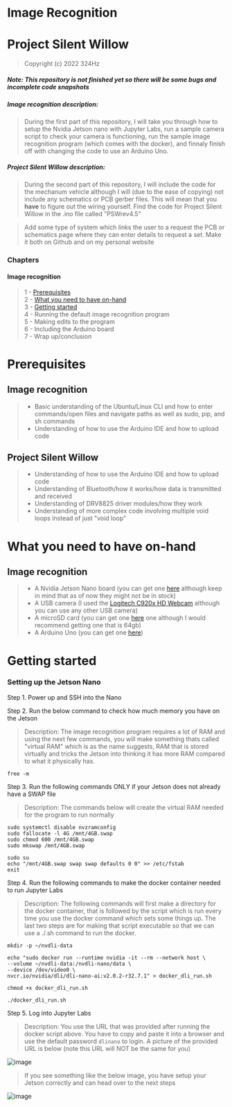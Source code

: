# Image Recognition <br>
# Project Silent Willow

>Copyright (c) 2022 324Hz
##### Note: This repository is <b>not</b> finished yet so there <b>will</b> be some bugs and incomplete code snapshots

##### Image recognition description:
>During the first part of this repository, I will take you through how to setup the Nvidia Jetson nano with Jupyter Labs, run a sample camera script to check your camera is functioning, run the sample image recognition program (which comes with the docker), and finnaly finish off with changing the code to use an Arduino Uno.

##### Project Silent Willow description:
>During the second part of this repository, I will include the code for the mechanum vehicle although I will (due to the ease of copying) not include any schematics or PCB gerber files. This will mean that you <b>have</b> to figure out the wiring yourself. Find the code for Project Silent Willow in the .ino file called "PSWrev4.5"

>Add some type of system which links the user to a request the PCB or schematics page where they can enter details to request a set. Make it both on Github and on my personal website

### Chapters <br>
#### Image recognition <br>
>1 - [Prerequisites](#prerequisites)<br>
>2 - [What you need to have on-hand](#what-you-need-to-have-on-hand)<br>
>3 - [Getting started](#getting-started)<br>
>4 - Running the default image recognition program<br>
>5 - Making edits to the program<br>
>6 - Including the Arduino board<br>
>7 - Wrap up/conclusion<br>

# Prerequisites
## Image recognition <br>
 > - Basic understanding of the Ubuntu/Linux CLI and how to enter commands/open files and navigate paths as well as sudo, pip, and sh commands <br>
 > - Understanding of how to use the Arduino IDE and how to upload code <br>
## Project Silent Willow<br>
 > - Understanding of how to use the Arduino IDE and how to upload code <br>
 > - Understanding of Bluetooth/how it works/how data is transmitted and received
 > - Understanding of DRV8825 driver modules/how they work
 > - Understanding of more complex code involving multiple void loops instead of just "void loop"


# What you need to have on-hand <br>
## Image recognition
 > - A Nvidia Jetson Nano board (you can get one [here](https://www.amazon.com/NVIDIA-Jetson-Nano-Developer-945-13541-0000-000/dp/B08J157LHH/ref=sr_1_3?crid=14OGE6DXXIQJV&keywords=nvidia+jetson+nano+2gb&qid=1650155641&sprefix=nvidia+jetson+nano+%2Caps%2C212&sr=8-3) although keep in mind that as of now they might not be in stock) <br>
 > - A USB camera (I used the [Logitech C920x HD Webcam](https://www.amazon.com/Logitech-C920x-Pro-HD-Webcam/dp/B085TFF7M1/ref=sr_1_3?crid=27NQO1U637C2M&keywords=logitech%2Busb%2Bcamera&qid=1650155485&sprefix=logitech%2Busb%2Bcamera%2Caps%2C160&sr=8-3&th=1) although you can use any other USB camera)
 > - A microSD card (you can get one [here](https://www.amazon.com/SanDisk-Ultra-UHS-I-Memory-Adapter/dp/B00M55C0NS/ref=sr_1_6?crid=38NYM8JJMSNRA&keywords=micro%2Bsd%2Bcard&qid=1650155732&sprefix=micro%2Bsd%2Bcard%2Caps%2C255&sr=8-6&th=1) one although I would recommend getting one that is 64gb)
 > - A Arduino Uno (you can get one [here](https://store.arduino.cc/products/arduino-uno-rev3))

# Getting started
### Setting up the Jetson Nano

Step 1.  Power up and SSH into the Nano

Step 2. Run the below command to check how much memory you have on the Jetson
>Description: The image recognition program requires a lot of RAM and using the next few commands, you will make something thats called "virtual RAM" which is as the name suggests, RAM that is stored virtually and tricks the Jetson into thinking it has more RAM compared to what it physically has. <br>

    free -m


Step 3. Run the following commands ONLY if your Jetson does not already have a SWAP file
>Description: The commands below will create the virtual RAM needed for the program to run normally

    sudo systemctl disable nvzramconfig
    sudo fallocate -l 4G /mnt/4GB.swap
    sudo chmod 600 /mnt/4GB.swap
    sudo mkswap /mnt/4GB.swap

    sudo su
    echo "/mnt/4GB.swap swap swap defaults 0 0" >> /etc/fstab
    exit


Step 4. Run the following commands to make the docker container needed to run Jupyter Labs
>Description: The following commands will first make a directory for the docker container, that is followed by the script which is run every time you use the docker command which sets some things up. The last two steps are for making that script executable so that we can use a ./.sh command to run the docker.

    mkdir -p ~/nvdli-data

    echo "sudo docker run --runtime nvidia -it --rm --network host \
    --volume ~/nvdli-data:/nvdli-nano/data \
    --device /dev/video0 \
    nvcr.io/nvidia/dli/dli-nano-ai:v2.0.2-r32.7.1" > docker_dli_run.sh
    
    chmod +x docker_dli_run.sh

    ./docker_dli_run.sh
    
    
Step 5. Log into Jupyter Labs
>Description: You use the URL that was provided after running the docker script above. You have to copy and paste it into a browser and use the default password `dlinano` to login. A picture of the provided URL is below (note this URL will NOT be the same for you)

![image](https://user-images.githubusercontent.com/92825997/163696048-b2b53b30-eeb3-405a-b0b4-602776c7d8d6.png)

>If you see something like the below image, you have setup your Jetson correctly and can head over to the next steps

![image](https://user-images.githubusercontent.com/92825997/163696076-2bb063ed-7d28-462a-8a77-121c0170d2a9.png)

